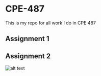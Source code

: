 # CPE-487
This is my repo for all work I do in CPE 487
## Assignment 1

## Assignment 2

![alt text](https://github.com/mjaworski22/CPE-487/blob/main/gtkwave_screenshot.png?raw=true)
